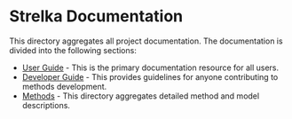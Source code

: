 # Strelka Documentation

This directory aggregates all project documentation. The documentation is divided into the following sections:

  * [User Guide](userGuide/README.md) - This is the primary documentation resource for all users.
  * [Developer Guide](developerGuide/README.md) - This provides guidelines for anyone contributing to methods development.
  * [Methods](methods/README.md) - This directory aggregates detailed method and model descriptions.


